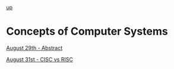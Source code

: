 [up](../../index.html)

# Concepts of Computer Systems

[August 29th - Abstract](./notes/AUG29.md)

[August 31st - CISC vs RISC](./notes/AUG31.md)
